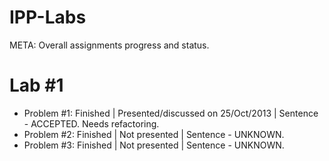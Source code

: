 IPP-Labs
========

META: Overall assignments progress and status.

Lab #1
======

- Problem #1: Finished | Presented/discussed on 25/Oct/2013 | Sentence - ACCEPTED. Needs refactoring.
- Problem #2: Finished | Not presented | Sentence - UNKNOWN.
- Problem #3: Finished | Not presented | Sentence - UNKNOWN.